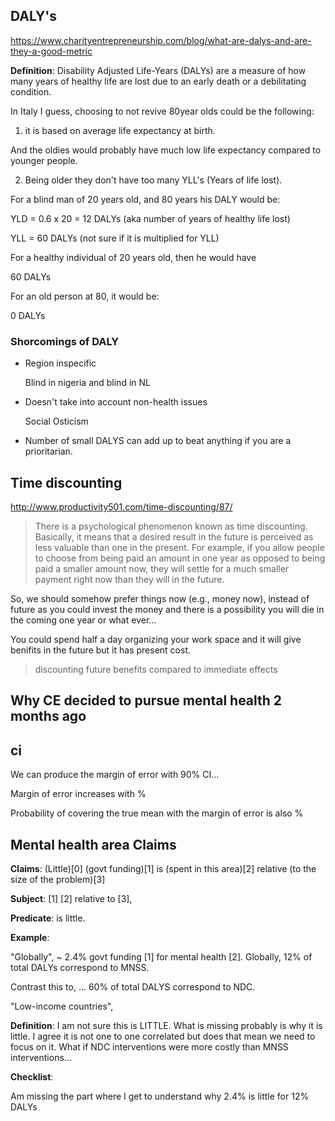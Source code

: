 ## DALY's

https://www.charityentrepreneurship.com/blog/what-are-dalys-and-are-they-a-good-metric


**Definition**: Disability Adjusted Life-Years (DALYs) are a measure
of how many years of healthy life are lost due to an early death or a
debilitating condition.

In Italy I guess, choosing to not revive 80year olds could be the
following:

1. it is based on average life expectancy at birth. 

And the oldies would probably have much low life expectancy compared
to younger people.

2. Being older they don't have too many YLL's (Years of life lost).

For a blind man of 20 years old, and 80 years  his DALY would be:

YLD = 0.6 x 20 = 12 DALYs (aka number of years of healthy life lost)

YLL = 60 DALYs (not sure if it is multiplied for YLL)

For a healthy individual of 20 years old, then he would have 

60 DALYs

For an old person at 80, it would be:

0 DALYs


### Shorcomings of DALY

- Region inspecific

	Blind in nigeria and blind in NL
	
- Doesn't take into account non-health issues
  
    Social Osticism
	
- Number of small DALYS can add up to beat anything if you are a prioritarian.


## Time discounting

http://www.productivity501.com/time-discounting/87/

> There is a psychological phenomenon known as time
> discounting. Basically, it means that a desired result in the future
> is perceived as less valuable than one in the present. For example,
> if you allow people to choose from being paid an amount in one year
> as opposed to being paid a smaller amount now, they will settle for
> a much smaller payment right now than they will in the future.


So, we should somehow prefer things now (e.g., money now), instead of
future as you could invest the money and there is a possibility you
will die in the coming one year or what ever...

You could spend half a day organizing your work space and it will give
benifits in the future but it has present cost.

> discounting future benefits compared to immediate effects


## Why CE decided to pursue mental health 2 months ago


## ci

We can produce the margin of error with 90% CI...

Margin of error increases with %

Probability of covering the true mean with the margin of error is also %


## Mental health area Claims



**Claims**: (Little)[0] (govt funding)[1] is (spent in this area)[2] relative (to the
size of the problem)[3]

**Subject**: [1] [2] relative to [3],

**Predicate**: is little.

**Example**: 

"Globally", ~ 2.4% govt funding [1] for mental health [2]. Globally, 12%
of total DALYs correspond to MNSS.

Contrast this to, ... 60% of total DALYS correspond to NDC.

"Low-income countries", 

**Definition**: I am not sure this is LITTLE. What is missing probably
is why it is little. I agree it is not one to one correlated but does
that mean we need to focus on it. What if NDC interventions were more
costly than MNSS interventions...  

**Checklist**: 
 
Am missing the part where I get to understand why 2.4% is little for
12% DALYs
